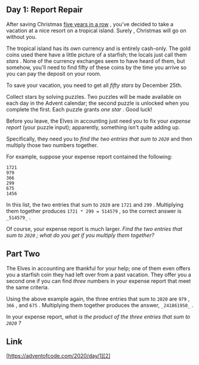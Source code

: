 ## Day 1: Report Repair

After saving Christmas [five years in a row][1] , you've decided to take a vacation at a nice resort on a tropical island. Surely , Christmas will go on without you.

The tropical island has its own currency and is entirely cash-only. The gold coins used there have a little picture of a starfish; the locals just call them _stars_ . None of the currency exchanges seem to have heard of them, but somehow, you'll need to find fifty of these coins by the time you arrive so you can pay the deposit on your room.

To save your vacation, you need to get all _fifty stars_ by December 25th.

Collect stars by solving puzzles. Two puzzles will be made available on each day in the Advent calendar; the second puzzle is unlocked when you complete the first. Each puzzle grants _one star_ . Good luck!

Before you leave, the Elves in accounting just need you to fix your _expense report_ (your puzzle input); apparently, something isn't quite adding up.

Specifically, they need you to _find the two entries that sum to `2020`_ and then multiply those two numbers together.

For example, suppose your expense report contained the following:

```
1721
979
366
299
675
1456
```

In this list, the two entries that sum to `2020` are `1721` and `299` . Multiplying them together produces `1721 * 299 = 514579` , so the correct answer is `_514579_` .

Of course, your expense report is much larger. _Find the two entries that sum to `2020` ; what do you get if you multiply them together?_

## Part Two

The Elves in accounting are thankful for your help; one of them even offers you a starfish coin they had left over from a past vacation. They offer you a second one if you can find _three_ numbers in your expense report that meet the same criteria.

Using the above example again, the three entries that sum to `2020` are `979` , `366` , and `675` . Multiplying them together produces the answer, `_241861950_` .

In your expense report, _what is the product of the three entries that sum to `2020` ?_

## Link

[https://adventofcode.com/2020/day/1][2]

[1]: /events
[2]: https://adventofcode.com/2020/day/1
